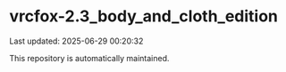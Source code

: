 # vrcfox-2.3_body_and_cloth_edition

Last updated: 2025-06-29 00:20:32

This repository is automatically maintained.
